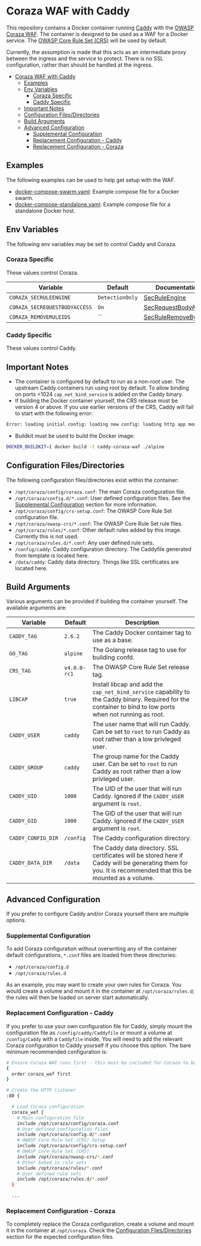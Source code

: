 # Coraza WAF with Caddy

This repository contains a Docker container running [Caddy](https://caddyserver.com/) with the [OWASP Coraza WAF](https://coraza.io/). The container is designed to be used as a WAF for a Docker service. The [OWASP Core Rule Set (CRS)](https://github.com/coreruleset/coreruleset) will be used by default.

Currently, the assumption is made that this acts as an intermediate proxy between the ingress and the service to protect. There is no SSL configuration, rather than should be handled at the ingress.

- [Coraza WAF with Caddy](#coraza-waf-with-caddy)
  - [Examples](#examples)
  - [Env Variables](#env-variables)
    - [Coraza Specific](#coraza-specific)
    - [Caddy Specific](#caddy-specific)
  - [Important Notes](#important-notes)
  - [Configuration Files/Directories](#configuration-filesdirectories)
  - [Build Arguments](#build-arguments)
  - [Advanced Configuration](#advanced-configuration)
    - [Supplemental Configuration](#supplemental-configuration)
    - [Replacement Configuration - Caddy](#replacement-configuration---caddy)
    - [Replacement Configuration - Coraza](#replacement-configuration---coraza)

## Examples

The following examples can be used to help get setup with the WAF.

- [docker-compose-swarm.yaml](docker-compose-swarm.yaml): Example compose file for a Docker swarm.
- [docker-compose-standalone.yaml](docker-compose-standalone.yaml): Example compose file for a standalone Docker host.

## Env Variables

The following env variables may be set to control Caddy and Coraza.

### Coraza Specific

These values control Coraza.

| Variable                      | Default         | Documentation                                                                                                       |
| ----------------------------- | --------------- | ------------------------------------------------------------------------------------------------------------------- |
| `CORAZA_SECRULEENGINE`        | `DetectionOnly` | [SecRuleEngine](https://github.com/SpiderLabs/ModSecurity/wiki/Reference-Manual-(v2.x)#SecRuleEngine)               |
| `CORAZA_SECREQUESTBODYACCESS` | `On`            | [SecRequestBodyAccess](https://github.com/SpiderLabs/ModSecurity/wiki/Reference-Manual-(v2.x)#SecRequestBodyAccess) |
| `CORAZA_REMOVERULEIDS`        | ``              | [SecRuleRemoveById](https://github.com/SpiderLabs/ModSecurity/wiki/Reference-Manual-(v2.x)#secruleremovebyid)       |

### Caddy Specific

These values control Caddy.

## Important Notes

- The container is configured by default to run as a non-root user. The upstream Caddy containers run using root by default. To allow binding on ports <1024 `cap_net_bind_service` is added on the Caddy binary.
- If building the Docker container yourself, the CRS release must be version 4 or above. If you use earlier versions of the CRS, Caddy will fail to start with the following error:

```bash
Error: loading initial config: loading new config: loading http app module: provision http: server srv0: setting up route handlers: route 0: loading handler modules: position 0: loading module 'waf': provision http.handlers.waf: failed to compile rule (error parsing regexp: invalid or unsupported Perl syntax: `(?<`): FILES_NAMES|FILES "@rx (?<!&(?:[aAoOuUyY]uml)|&(?:[aAeEiIoOuU]circ)|&(?:[eEiIoOuUyY]acute)|&(?:[aAeEiIoOuU]grave)|&(?:[cC]cedil)|&(?:[aAnNoO]tilde)|&(?:amp)|&(?:apos));|['\"=]" "id:920120,phase:2,block,t:none,t:urlDecodeUni,msg:'Attempted multipart/form-data bypass',logdata:'%{MATCHED_VAR}',tag:'application-multi',tag:'language-multi',tag:'platform-multi',tag:'attack-protocol',tag:'OWASP_CRS',tag:'OWASP_CRS/PROTOCOL_VIOLATION/INVALID_REQ',tag:'CAPEC-272',ver:'OWASP_CRS/3.2.1',severity:'CRITICAL',setvar:'tx.anomaly_score_pl1=+%{tx.critical_anomaly_score}'"
```

- Buildkit must be used to build the Docker image:

```bash
DOCKER_BUILDKIT=1 docker build -t caddy-coraza-waf ./alpine
```

## Configuration Files/Directories

The following configuration files/directories exist within the container:

- `/opt/coraza/config/coraza.conf`: The main Coraza configuration file.
- `/opt/coraza/config.d/*.conf`: User defined configuration files. See the [Supplemental Configuration](#supplemental-configuration) section for more information.
- `/opt/coraza/config/crs-setup.conf`: The OWASP Core Rule Set configuration file.
- `/opt/coraza/owasp-crs/*.conf`: The OWASP Core Rule Set rule files.
- `/opt/coraza/rules/*.conf`: Other default rules added by this image. Currently this is not used.
- `/opt/coraza/rules.d/*.conf`: Any user defined rule sets.
- `/config/caddy`: Caddy configuration directory. The Caddyfile generated from template is located here.
- `/data/caddy`: Caddy data directory. Things like SSL certificates are located here.

## Build Arguments

Various arguments can be provided if building the container yourself. The available arguments are:

| Variable           | Default      | Description                                                                                                                                                  |
| ------------------ | ------------ | ------------------------------------------------------------------------------------------------------------------------------------------------------------ |
| `CADDY_TAG`        | `2.6.2`      | The Caddy Docker container tag to use as a base.                                                                                                             |
| `GO_TAG`           | `alpine`     | The Golang release tag to use for building confd.                                                                                                            |
| `CRS_TAG`          | `v4.0.0-rc1` | The OWASP Core Rule Set release tag.                                                                                                                         |
| `LIBCAP`           | `true`       | Install libcap and add the `cap_net_bind_service` capability to the Caddy binary. Required for the container to bind to low ports when not running as root.  |
| `CADDY_USER`       | `caddy`      | The user name that will run Caddy. Can be set to `root` to run Caddy as root rather than a low privleged user.                                               |
| `CADDY_GROUP`      | `caddy`      | The group name for the Caddy user. Can be set to `root` to run Caddy as root rather than a low privleged user.                                               |
| `CADDY_UID`        | `1000`       | The UID of the user that will run Caddy. Ignored if the `CADDY_USER` argument is `root`.                                                                     |
| `CADDY_GID`        | `1000`       | The GID of the user that will run Caddy. Ignored if the `CADDY_USER` argument is `root`.                                                                     |
| `CADDY_CONFIG_DIR` | `/config`    | The Caddy configuration directory.                                                                                                                           |
| `CADDY_DATA_DIR`   | `/data`      | The Caddy data directory. SSL certificates will be stored here if Caddy will be generating them for you. It is recommended that this be mounted as a volume. |

## Advanced Configuration

If you prefer to configure Caddy and/or Coraza yourself there are multiple options.

### Supplemental Configuration

To add Coraza configuration without overwriting any of the container default configurations, `*.conf` files are loaded from these directories:

- `/opt/coraza/config.d`
- `/opt/coraza/rules.d`

As an example, you may want to create your own rules for Coraza. You would create a volume and mount it in the container at `/opt/coraza/rules.d`; the rules will then be loaded on server start automatically.

### Replacement Configuration - Caddy

If you prefer to use your own configuration file for Caddy, simply mount the configuration file as `/config/caddy/Caddyfile` or mount a volume at `/config/Caddy` with a `Caddyfile` inside. You will need to add the relevant Coraza configuration to Caddy yourself if you choose this option. The bare minimum recommended configuration is:

```bash
# Ensure Coraza WAF runs first - this must be included for Coraza to be working
{
  order coraza_waf first
}

# Create the HTTP listener
:80 {

  # Load Coraza configuration
  coraza_waf {
    # Main configuration file
    include /opt/coraza/config/coraza.conf
    # User defined configuration files
    include /opt/coraza/config.d/*.conf
    # OWASP Core Rule Set (CRS) Setup
    include /opt/coraza/config/crs-setup.conf
    # OWASP Core Rule Set (CRS)
    include /opt/coraza/owasp-crs/*.conf
    # Other baked in rule sets
    include /opt/coraza/rules/*.conf
    # User defined rule sets
    include /opt/coraza/rules.d/*.conf
  }

  ...
```

### Replacement Configuration - Coraza

To completely replace the Coraza configuration, create a volume and mount it in the container at `/opt/coraza`. Check the [Configuration Files/Directories](#configuration-filesdirectories) section for the expected configuration files.
